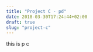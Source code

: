 ```yaml
---
title: "Project C - pd"
date: 2018-03-30T17:24:44+02:00
draft: true
slug: "project-c"
---
```


this is p c
